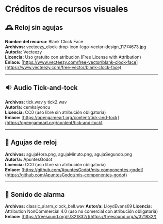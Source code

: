 # Créditos de recursos visuales

## 🕰️ Reloj sin agujas

**Nombre del recurso:** Blank Clock Face  
**Archivos:** vecteezy_clock-drop-icon-logo-vector-design_11774673.jpg  
**Autor/a:** Vecteezy  
**Licencia:** Uso gratuito con atribución (Free License with Attribution)  
**Enlace:** [https://www.vecteezy.com/free-vector/blank-clock-face](https://www.vecteezy.com/free-vector/blank-clock-face)

---

## 🔉 Audio Tick-and-tock

**Archivos:** tick.wav y tick2.wav  
**Autor/a:** cemkalyoncu  
**Licencia:** CC0 (uso libre sin atribución obligatoria)  
**Enlace:** [https://opengameart.org/content/tick-and-tock](https://opengameart.org/content/tick-and-tock)

---

## 🧭 Agujas de reloj

**Archivos:** agujaHora.png, agujaMinuto.png, agujaSegundo.png  
**Autor/a:** ApuntesGodot  
**Licencia:** CC0 (uso libre sin atribución obligatoria)  
**Enlace:** [https://github.com/ApuntesGodot/mis-componentes-godot](https://github.com/ApuntesGodot/mis-componentes-godot)

---

## 🔔 Sonido de alarma
**Archivos:** classic_alarm_clock_bell.wav
**Autor/a:** LloydEvans09
**Licencia:** Attribution NonCommercial 4.0 (uso no comercial con atribución obligatoria)
**Enlace:** [https://freesound.org/s/321832/](https://freesound.org/s/321832/)
